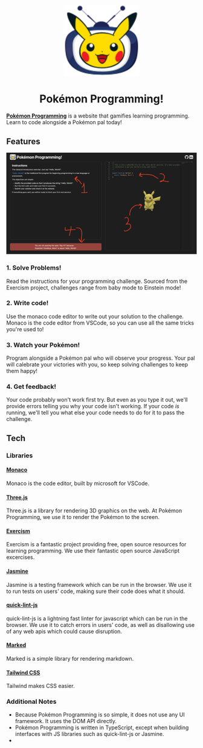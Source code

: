<div align="center">
  <a href="https://kooshnoo.github.io/pokemon-programming/"><img src="./public/PTVLogoBG.svg" width=200px></a>
</div>


<h1 align="center">Pokémon Programming!</h1>

[**Pokémon Programming**](https://kooshnoo.github.io/pokemon-programming/) is a website that gamifies
learning programming. Learn to code alongside a Pokémon pal today!

## Features
![](/public/sc.png)

### 1. Solve Problems!
Read the instructions for your programming challenge. Sourced from the Exercism project, challenges range from 
baby mode to Einstein mode!
### 2. Write code!
Use the monaco code editor to write out your solution to the challenge. Monaco is the code editor from VSCode, 
so you can use all the same tricks you're used to!
### 3. Watch your Pokémon!
Program alongside a Pokémon pal who will observe your progress. Your pal will calebrate your victories with you, 
so keep solving challenges to keep them happy!
### 4. Get feedback!
Your code probably won't work first try. But even as you type it out, we'll provide errors telling you why your code 
isn't working. If your code *is* running, we'll tell you what else your code needs to do for it to pass the challenge.


## Tech
### Libraries

#### [Monaco](https://microsoft.github.io/monaco-editor/)
Monaco is the code editor, built by microsoft for VSCode.

#### [Three.js](https://threejs.org/)
Three.js is a library for rendering 3D graphics on the web. At Pokémon Programming, we use it to render the Pokémon to
the screen.

#### [Exercism](https://github.com/exercism/javascript)
Exercism is a fantastic project providing free, open source resources for learning programming. We use their fantastic
open source JavaScript excercises.

#### [Jasmine](https://jasmine.github.io/)
Jasmine is a testing framework which can be run in the browser. We use it to run tests on users' code, 
making sure their code does what it should.

#### [quick-lint-js](https://quick-lint-js.com/)
quick-lint-js is a lightning fast linter for javascript which can be run in the browser. We use it to catch errors in
users' code, as well as disallowing use of any web apis which could cause disruption.

#### [Marked](https://marked.js.org/)
Marked is a simple library for rendering markdown.
#### [Tailwind CSS](https://tailwindcss.com/)
Tailwind makes CSS easier.

### Additional Notes
- Because Pokémon Programming is so simple, it does not use any UI framework. It uses the DOM API directly.
- Pokémon Programming is written in TypeScript, except when building interfaces with JS libraries such as quick-lint-js
or Jasmine.
- 
